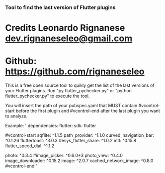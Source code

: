 ### Tool to find the last version of Flutter plugins
# Credits Leonardo Rignanese <dev.rignaneseleo@gmail.com>
# Github: https://github.com/rignaneseleo

This is a free open source tool to quikly get the list of the last versions of your Flutter plugins.
Run "py flutter_pychecker.py" or "python flutter_pychecker.py" to execute the tool.

You will insert the path of your pubspec.yaml that MUST contain #vcontrol-start before the first plugin and #vcontrol-end after the last plugin you want to analyze.

Example:
'
dependencies:
  flutter:
    sdk: flutter

  #vcontrol-start
  sqflite: ^1.1.5
  path_provider: ^1.1.0
  curved_navigation_bar: ^0.1.26
  fluttertoast: ^3.0.3
  #esys_flutter_share: ^1.0.2
  intl: ^0.15.8
  flutter_speed_dial: ^1.1.2

  photo: ^0.3.4
  #image_picker: ^0.6.0+3
  photo_view: ^0.4.0
  image_downloader: ^0.15.2
  image: ^2.0.7
  cached_network_image: ^0.8.0
  #vcontrol-end
'